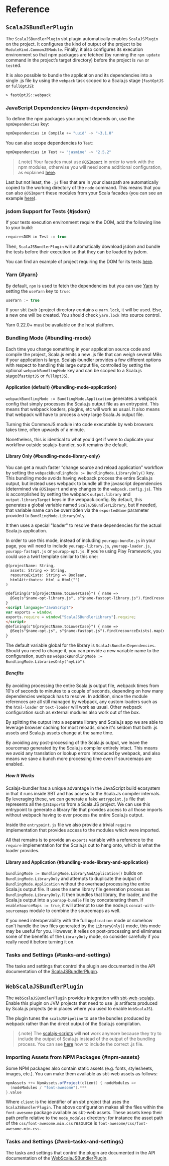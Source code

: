 # Reference

## `ScalaJSBundlerPlugin`

The `ScalaJSBundlerPlugin` sbt plugin automatically enables `ScalaJSPlugin` on the project. It configures
the kind of output of the project to be `ModuleKind.CommonJSModule`. Finally, it also configures its
execution environment so that npm packages are fetched (by running the `npm update` command in the
project’s target directory) before the project is `run` or `test`ed.

It is also possible to bundle the application and its dependencies into a single .js file by using
the `webpack` task scoped to a Scala.js stage (`fastOptJS` or `fullOptJS`):

~~~
> fastOptJS::webpack
~~~

### JavaScript Dependencies {#npm-dependencies}

To define the npm packages your project depends on, use the `npmDependencies` key:

~~~ scala
npmDependencies in Compile += "uuid" -> "~3.1.0"
~~~

You can also scope dependencies to `Test`:

~~~ scala
npmDependencies in Test += "jasmine" -> "2.5.2"
~~~

> {.note}
> Your facades must use
> [`@JSImport`](https://www.scala-js.org/doc/interoperability/facade-types.html#a-nameimporta-imports-from-other-javascript-modules)
> in order to work with the npm modules, otherwise you will need some additional configuration, as explained
> [here](cookbook.md#global-namespace).

Last but not least, the `.js` files that are in your classpath are automatically copied to the
working directory of the `node` command. This means that you can also `@JSImport` these modules from
your Scala facades (you can see an example
[here](https://github.com/scalacenter/scalajs-bundler/blob/master/sbt-scalajs-bundler/src/sbt-test/sbt-scalajs-bundler/js-resources/src/main/scala/example/MyModule.scala#L6)).

### jsdom Support for Tests {#jsdom}

If your tests execution environment require the DOM, add the following line to your build:

~~~ scala
requiresDOM in Test := true
~~~

Then, `ScalaJSBundlerPlugin` will automatically download jsdom and bundle the tests before
their execution so that they can be loaded by jsdom.

You can find an example of project requiring the DOM for its tests
[here](https://github.com/scalacenter/scalajs-bundler/blob/master/sbt-scalajs-bundler/src/sbt-test/sbt-scalajs-bundler/static/).

### Yarn {#yarn}

By default, `npm` is used to fetch the dependencies but you can use [Yarn](https://yarnpkg.com/) by setting the
`useYarn` key to `true`:

~~~ scala
useYarn := true
~~~

If your sbt (sub-)project directory contains a `yarn.lock`, it will be used. Else, a new one will be created. You should check `yarn.lock` into source control.

Yarn 0.22.0+ must be available on the host platform.

### Bundling Mode {#bundling-mode}

Each time you change something in your application source code and compile the project, Scala.js emits a new .js 
file that can weigh several MBs if your application is large. Scalajs-bundler provides
a few different options with respect to handling this large output file, controlled by setting the optional
`webpackBundlingMode` key and can be scoped to a Scala.js stage(`fastOptJS` or `fullOptJS`).

#### Application (default) {#bundling-mode-application}

`webpackBundlingMode := BundlingMode.Application` generates a webpack config that simply processes the Scala.js output file as an 
entrypoint. This means that webpack loaders, plugins, etc will work as usual. It also means that webpack will 
have to process a very large Scala.Js output file.

Turning this CommonJS module into code executable by web browsers takes time, often upwards of a minute. 

Nonetheless, this is identical to what you'd get if were to duplicate your workflow outside scalajs-bundler, 
so it remains the default. 

#### Library Only {#bundling-mode-library-only}
You can get a much faster “change source and reload application” workflow by setting the 
`webpackBundlingMode := BundlingMode.LibraryOnly()` key. This bundling mode avoids having webpack process the entire
Scala.js output, but instead uses webpack to bundle all the javascript dependencies (determined via `@JSImport` 
and any changes to the `webpack.config.js`). This is accomplished by setting the webpack `output.library` and 
`output.libraryTarget` keys in the webpack.config. By default, this generates a global variable named
`ScalaJSBundlerLibrary`, but if needed, that variable name can be overridden via the `exportedName` 
parameter provided to `BundlingMode.LibraryOnly`.

It then uses a special "loader" to resolve these dependencies for the actual Scala.js application.

In order to use this mode, instead of including `yourapp-bundle.js` in your page, you will need to include
`yourapp-library.js`, `yourapp-loader.js`, `yourapp-fastopt.js` or `yourapp-opt.js`. If you're using Play 
Framework, you could use a twirl template similar to this one:

~~~ html
@(projectName: String,
  assets: String => String,
  resourceExists: String => Boolean,
  htmlAttributes: Html = Html("")
)

@defining(s"${projectName.toLowerCase}") { name =>
  @Seq(s"$name-opt-library.js", s"$name-fastopt-library.js").find(resourceExists).map(name => jsScript(assets(name), htmlAttributes))
}
<script language="JavaScript">
var exports = window;
exports.require = window["ScalaJSBundlerLibrary"].require;
</script>
@defining(s"${projectName.toLowerCase}") { name =>
  @Seq(s"$name-opt.js", s"$name-fastopt.js").find(resourceExists).map(name => jsScript(assets(name), htmlAttributes))
}
~~~

The default variable global for the library is `ScalaJsBundlerDependencies`. Should you need to change it, 
you can provide a new variable name to the configuration, such as `webpackBundlingMode := BundlingMode.LibrariesOnly("myLib")`.

##### Benefits

By avoiding processing the entire Scala.js output file, webpack times from 10's of seconds to minutes to 
a couple of seconds, depending on how many dependencies webpack has to resolve. In addition, since the 
module references are all still managed by webpack, any custom loaders such as the `html-loader` or `text-loader`
will work as usual. Other webpack configuration such as external modules also work out of the box.

By splitting the output into a separate library and Scala.js app we are able to leverage browser caching for most
reloads, since it's seldom that both .js assets and Scala.js assets change at the same time. 

By avoiding any post-processing of the Scala.js output, we leave the sourcemap generated by the Scala.js compiler
entirely intact. This means we avoid any translation or lookup errors introduced by webpack, and also means
we save a bunch more processing time even if sourcemaps are enabled.

##### How It Works
Scalajs-bundler has a unique advantage in the JavaScript build ecosystem in that it runs inside SBT and has
access to the Scala.Js compiler internals. By leveraging these, we can generate a fake `entrypoint.js` file that 
represents all the `@JSImport`s from a Scala.JS project. We can use this entrypoint to generate a library file
that provides access to all those imports without webpack having to ever process the entire Scala.js output. 

Inside the `entrypoint.js` file we also provide a trivial `require` implementation that provides access to the
modules which were imported.

All that remains is to provide an `exports` variable with a reference to the `require` implementation
for the Scala.js out to hang onto, which is what the loader provides.

#### Library and Application {#bundling-mode-library-and-application}

`bundlingMode := BundlingMode.LibraryAndApplication()` builds on `BundlingMode.LibraryOnly` and attempts to 
duplicate the output of `BundlingMode.Application` without the overhead processing the entire Scala.js output file. 
It uses the same library file generation process as `BundlingMode.LibraryOnly`. It then bundles that library, 
the loader, and the Scala.js output into a `yourapp-bundle` file by concatenating them. If `enableSourceMaps := true`, 
it will attempt to use the node.js `concat-with-sourcemaps` module to combine the sourcemaps as well. 

If you need interoperability with the full `Application` mode or somehow can't handle the two files generated
by the `LibraryOnly()` mode, this mode may be useful for you. However, it relies on post-processing and eliminates
some of the benefits of the `LibraryOnly` mode, so consider carefully if you really need it before turning it on.

### Tasks and Settings {#tasks-and-settings}

The tasks and settings that control the plugin are documented in the API documentation
of the [ScalaJSBundlerPlugin](api:scalajsbundler.sbtplugin.ScalaJSBundlerPlugin$).

## `WebScalaJSBundlerPlugin`

The `WebScalaJSBundlerPlugin` provides integration with [sbt-web-scalajs](https://github.com/vmunier/sbt-web-scalajs).
Enable this plugin on JVM projects that need to use .js artifacts produced by Scala.js projects (ie in places
where you used to enable `WebScalaJS`).

The plugin tunes the `scalaJSPipeline` to use the bundles produced by webpack rather than the direct
output of the Scala.js compilation.

> {.note}
> The [scalajs-scripts](https://github.com/vmunier/scalajs-scripts) will **not** work anymore because they
> try to include the output of Scala.js instead of the output of the bundling process. You can see
> [here](https://github.com/scalacenter/scalajs-bundler/blob/master/sbt-web-scalajs-bundler/src/sbt-test/sbt-web-scalajs-bundler/play/server/src/main/scala/example/ExampleController.scala#L25-L30)
> how to include the correct .js file.

### Importing Assets from NPM Packages {#npm-assets}

Some NPM packages also contain static assets (e.g. fonts, stylesheets, images, etc.). You can make them available
as sbt-web assets as follows:

~~~ scala
npmAssets ++= NpmAssets.ofProject(client) { nodeModules =>
  (nodeModules / "font-awesome").***
}.value
~~~

Where `client` is the identifier of an sbt project that uses the `ScalaJSBundlerPlugin`. The above configuration
makes all the files within the `font-awesome` package available as sbt-web assets.
These assets keep their path prefix relative to the `node_modules` directory: for instance the asset path of the
`css/font-awesome.min.css` resource is `font-awesome/css/font-awesome.min.css`.

### Tasks and Settings {#web-tasks-and-settings}

The tasks and settings that control the plugin are documented in the API documentation
of the [WebScalaJSBundlerPlugin](api:scalajsbundler.sbtplugin.WebScalaJSBundlerPlugin$).
